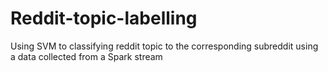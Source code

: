 # Reddit-topic-labelling
Using SVM to classifying reddit topic to the corresponding subreddit using a data collected from a Spark stream
